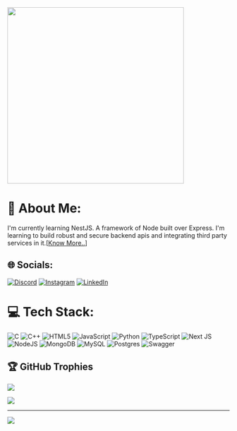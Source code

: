 <img src='https://randommeme-five.vercel.app/' style="height: 400px;"/>

# 💫 About Me: 
I'm currently learning NestJS. A framework of Node built over Express. I'm learning to build robust and secure backend apis and integrating third party services in it.[[Know More..](https://sudhanshu-273.github.io/portfolio-2-/)]


## 🌐 Socials:
[![Discord](https://img.shields.io/badge/Discord-%237289DA.svg?logo=discord&logoColor=white)](https://discord.gg/wtEaGaPJ) [![Instagram](https://img.shields.io/badge/Instagram-%23E4405F.svg?logo=Instagram&logoColor=white)](https://instagram.com/sudhanshu_273) [![LinkedIn](https://img.shields.io/badge/LinkedIn-%230077B5.svg?logo=linkedin&logoColor=white)](https://linkedin.com/in/sudhanshu273) 

# 💻 Tech Stack:
![C](https://img.shields.io/badge/c-%2300599C.svg?style=for-the-badge&logo=c&logoColor=white) ![C++](https://img.shields.io/badge/c++-%2300599C.svg?style=for-the-badge&logo=c%2B%2B&logoColor=white) ![HTML5](https://img.shields.io/badge/html5-%23E34F26.svg?style=for-the-badge&logo=html5&logoColor=white) ![JavaScript](https://img.shields.io/badge/javascript-%23323330.svg?style=for-the-badge&logo=javascript&logoColor=%23F7DF1E) ![Python](https://img.shields.io/badge/python-3670A0?style=for-the-badge&logo=python&logoColor=ffdd54) ![TypeScript](https://img.shields.io/badge/typescript-%23007ACC.svg?style=for-the-badge&logo=typescript&logoColor=white) ![Next JS](https://img.shields.io/badge/Next-black?style=for-the-badge&logo=next.js&logoColor=white) ![NodeJS](https://img.shields.io/badge/node.js-6DA55F?style=for-the-badge&logo=node.js&logoColor=white) ![MongoDB](https://img.shields.io/badge/MongoDB-%234ea94b.svg?style=for-the-badge&logo=mongodb&logoColor=white) ![MySQL](https://img.shields.io/badge/mysql-%2300000f.svg?style=for-the-badge&logo=mysql&logoColor=white) ![Postgres](https://img.shields.io/badge/postgres-%23316192.svg?style=for-the-badge&logo=postgresql&logoColor=white) ![Swagger](https://img.shields.io/badge/-Swagger-%23Clojure?style=for-the-badge&logo=swagger&logoColor=white)


## 🏆 GitHub Trophies
![](https://github-profile-trophy.vercel.app/?username=Sudhanshu-273&theme=radical&no-frame=false&no-bg=false&margin-w=4)

![](https://quotes-github-readme.vercel.app/api?type=horizontal&theme=dark)



---
[![](https://visitcount.itsvg.in/api?id=crazypotato&label=They%20were%20here&pretty=true)](https://visitcount.itsvg.in)

